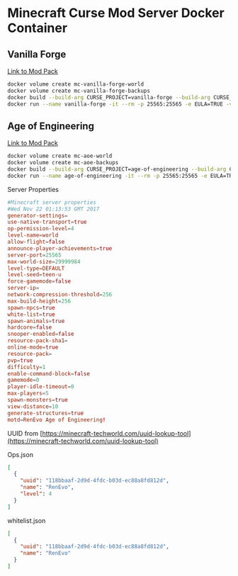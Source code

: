Minecraft Curse Mod Server Docker Container
===========================================

## Vanilla Forge

[Link to Mod Pack](https://minecraft.curseforge.com/projects/vanilla-forge)

```bash
docker volume create mc-vanilla-forge-world
docker volume create mc-vanilla-forge-backups
docker build --build-arg CURSE_PROJECT=vanilla-forge --build-arg CURSE_PROJECT_VERSION=latest -t mc-vanilla-forge:latest .
docker run --name vanilla-forge -it --rm -p 25565:25565 -e EULA=TRUE -v mc-vanilla-forge-world:/home/minecraft/world -v mc-vanilla-forge-backups:/home/minecraft/backups mc-vanilla-forge:latest
```

## Age of Engineering

[Link to Mod Pack](https://minecraft.curseforge.com/projects/age-of-engineering)

```bash
docker volume create mc-aoe-world
docker volume create mc-aoe-backups
docker build --build-arg CURSE_PROJECT=age-of-engineering --build-arg CURSE_PROJECT_VERSION=latest -t mc-age-of-engineering:latest .
docker run --name age-of-engineering -it --rm -p 25565:25565 -e EULA=TRUE -e MEMORY=4G -v mc-aoe-world:/home/minecraft/world -v mc-aoe-backups:/home/minecraft/backups mc-age-of-engineering:latest
```

Server Properties
```conf
#Minecraft server properties
#Wed Nov 22 01:13:53 GMT 2017
generator-settings=
use-native-transport=true
op-permission-level=4
level-name=world
allow-flight=false
announce-player-achievements=true
server-port=25565
max-world-size=29999984
level-type=DEFAULT
level-seed=teen-u
force-gamemode=false
server-ip=
network-compression-threshold=256
max-build-height=256
spawn-npcs=true
white-list=true
spawn-animals=true
hardcore=false
snooper-enabled=false
resource-pack-sha1=
online-mode=true
resource-pack=
pvp=true
difficulty=1
enable-command-block=false
gamemode=0
player-idle-timeout=0
max-players=5
spawn-monsters=true
view-distance=10
generate-structures=true
motd=RenEvo Age of Engineering!
```

UUID from [https://minecraft-techworld.com/uuid-lookup-tool](https://minecraft-techworld.com/uuid-lookup-tool)

Ops.json

```json
[
  {
    "uuid": "118bbaaf-2d9d-4fdc-b03d-ec88a8fd812d",
    "name": "RenEvo",
    "level": 4
  }
]
```

whitelist.json

```json
[
  {
    "uuid": "118bbaaf-2d9d-4fdc-b03d-ec88a8fd812d",
    "name": "RenEvo"
  }
]
```